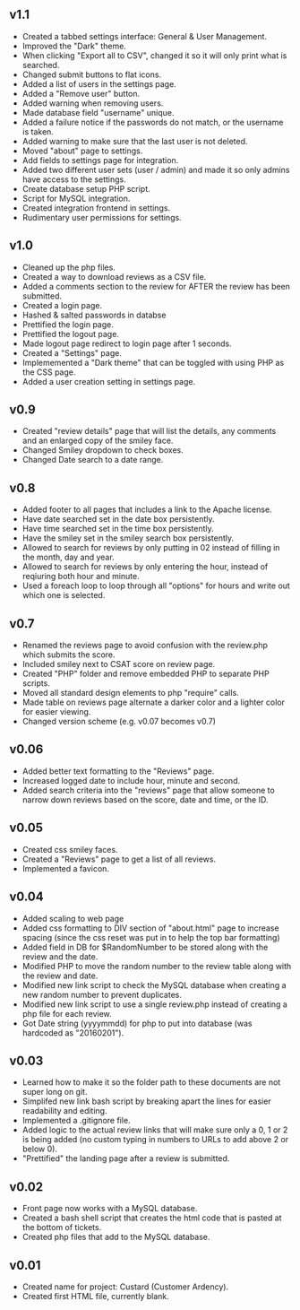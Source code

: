 v1.1
----

 - Created a tabbed settings interface: General & User Management.
 - Improved the "Dark" theme.
 - When clicking "Export all to CSV", changed it so it will only print what is searched.
 - Changed submit buttons to flat icons.
 - Added a list of users in the settings page.
 - Added a "Remove user" button.
 - Added warning when removing users.
 - Made database field "username" unique.
 - Added a failure notice if the passwords do not match, or the username is taken.
 - Added warning to make sure that the last user is not deleted.
 - Moved "about" page to settings.
 - Add fields to settings page for integration.
 - Added two different user sets (user / admin) and made it so only admins have access to the settings.
 - Create database setup PHP script.
 - Script for MySQL integration.
 - Created integration frontend in settings.
 - Rudimentary user permissions for settings.

v1.0
----
 
 - Cleaned up the php files.
 - Created a way to download reviews as a CSV file.
 - Added a comments section to the review for AFTER the review has been submitted.
 - Created a login page.
 - Hashed & salted passwords in databse
 - Prettified the login page.
 - Prettified the logout page.
 - Made logout page redirect to login page after 1 seconds.
 - Created a "Settings" page.
 - Implememented a "Dark theme" that can be toggled with using PHP as the CSS page.
 - Added a user creation setting in settings page.


v0.9
----

 - Created "review details" page that will list the details, any comments and an enlarged copy of the smiley face.
 - Changed Smiley dropdown to check boxes.
 - Changed Date search to a date range.

v0.8
----

 - Added footer to all pages that includes a link to the Apache license.
 - Have date searched set in the date box persistently.
 - Have time searched set in the time box persistently.
 - Have the smiley set in the smiley search box persistently.
 - Allowed to search for reviews by only putting in 02 instead of filling in the month, day and year.
 - Allowed to search for reviews by only entering the hour, instead of reqiuring both hour and minute.
 - Used a foreach loop to loop through all "options" for hours and write out which one is selected.

v0.7
-----

 - Renamed the reviews page to avoid confusion with the review.php which submits the score.
 - Included smiley next to CSAT score on review page.
 - Created "PHP" folder and remove embedded PHP to separate PHP scripts.
 - Moved all standard design elements to php "require" calls.
 - Made table on reviews page alternate a darker color and a lighter color for easier viewing.
 - Changed version scheme (e.g. v0.07 becomes v0.7)

v0.06
-----

 - Added better text formatting to the "Reviews" page.
 - Increased logged date to include hour, minute and second.
 - Added search criteria into the "reviews" page that allow someone to narrow down reviews based on the score, date and time, or the ID.

v0.05
-----

 - Created css smiley faces.
 - Created a "Reviews" page to get a list of all reviews.
 - Implemented a favicon.

v0.04
-----

 - Added scaling to web page
 - Added css formatting to DIV section of "about.html" page to increase spacing (since the css reset was put in to help the top bar formatting)
 - Added field in DB for $RandomNumber to be stored along with the review and the date.
 - Modified PHP to move the random number to the review table along with the review and date.
 - Modified new link script to check the MySQL database when creating a new random number to prevent duplicates.
 - Modified new link script to use a single review.php instead of creating a php file for each review.
 - Got Date string (yyyymmdd) for php to put into database (was hardcoded as "20160201").

v0.03
-----

 -  Learned how to make it so the folder path to these documents are not super long on git.
 -  Simplifed new link bash script by breaking apart the lines for easier readability and editing.
 -  Implemented a .gitignore file.
 -  Added logic to the actual review links that will make sure only a 0, 1 or 2 is being added (no custom typing in numbers to URLs to add above 2 or below 0).
 - "Prettified" the landing page after a review is submitted.

v0.02
-----

 - Front page now works with a MySQL database.
 - Created a bash shell script that creates the html code that is pasted at the bottom of tickets.
 - Created php files that add to the MySQL database.

v0.01
-----

 - Created name for project: Custard (Customer Ardency).
 - Created first HTML file, currently blank.
